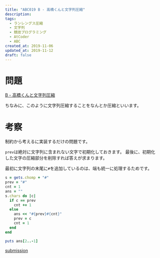 ```yaml
---
title: "ABC019 B - 高橋くんと文字列圧縮"
description:
tags:
  - ランレングス圧縮
  - 文字列
  - 競技プログラミング
  - AtCoder
  - ABC
created_at: 2019-11-06
updated_at: 2019-11-12
draft: false
---
```


# 問題
[B - 高橋くんと文字列圧縮](https://atcoder.jp/contests/abc019/tasks/abc019_2)

ちなみに、このように文字列圧縮することをなんとか圧縮といいます。

# 考察

制約から考えるに実装するだけの問題です。

`prev`は絶対に文字列に含まれない文字で初期化しておきます。
最後に、初期化した文字の圧縮部分を削除すれば答えが求まります。

最初に文字列の末尾に`#`を追加しているのは、端も統一に処理するためです。

```ruby
s = gets.chomp + "#"
prev = "#"
cnt = 1
ans = ""
s.chars do |c|
  if c == prev
    cnt += 1
  else
    ans << "#{prev}#{cnt}"
    prev = c
    cnt = 1
  end
end

puts ans[2..-1]

```

[submission](https://atcoder.jp/contests/abc019/submissions/8395690)
